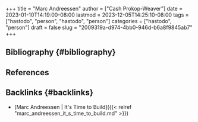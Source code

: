+++
title = "Marc Andreessen"
author = ["Cash Prokop-Weaver"]
date = 2023-01-10T14:19:00-08:00
lastmod = 2023-12-05T14:25:10-08:00
tags = ["hastodo", "person", "hastodo", "person"]
categories = ["hastodo", "person"]
draft = false
slug = "2009319a-d974-4bb0-946d-b6a8f9845ab7"
+++

## Bibliography {#bibliography}

## References

<style>.csl-entry{text-indent: -1.5em; margin-left: 1.5em;}</style><div class="csl-bib-body">
</div>


## Backlinks {#backlinks}

-   [Marc Andreessen | It's Time to Build]({{< relref "marc_andreessen_it_s_time_to_build.md" >}})
